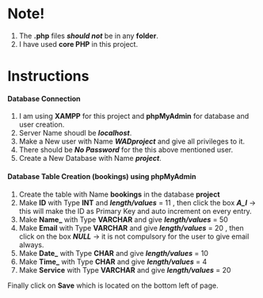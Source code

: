 # Note!
1. The **.php** files ***should not*** be in any **folder**.
2. I have used **core PHP** in this project.

# Instructions
#### Database Connection
1. I am using **XAMPP** for this project and **phpMyAdmin** for database and user creation.
2. Server Name shoudl be ***localhost***.
3. Make a New user with Name ***WADproject*** and give all privileges to it.
4. There should be ***No Password*** for the this above mentioned user. 
5. Create a New Database with Name ***project***.

#### Database Table Creation (bookings) using phpMyAdmin
1. Create the table with Name **bookings** in the database **project**
2. Make **ID** with Type **INT** and ***length/values*** = 11 , then click the box ***A_I*** -> this will make the ID as Primary Key and auto increment on every entry.
3. Make **Name_** with Type **VARCHAR** and give ***length/values*** = 50
4. Make **Email** with Type **VARCHAR** and give ***length/values*** = 20 , then click on the box ***NULL*** -> it is not compulsory for the user to give email always.
5. Make **Date_** with Type **CHAR** and give ***length/values*** = 10
6. Make **Time_** with Type **CHAR** and give ***length/values*** = 4
7. Make **Service** with Type **VARCHAR** and give ***length/values*** = 20

Finally click on **Save** which is located on the bottom left of page.
